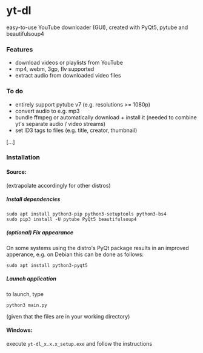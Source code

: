 # yt-dl
easy-to-use YouTube downloader (GUI), created with PyQt5, pytube and beautifulsoup4

### Features
- download videos or playlists from YouTube
- mp4, webm, 3gp, flv supported
- extract audio from downloaded video files

### To do
- entirely support pytube v7 (e.g. resolutions >= 1080p)
- convert audio to e.g. mp3
- bundle ffmpeg or automatically download + install it (needed to combine yt's separate audio / video streams)
- set ID3 tags to files (e.g. title, creator, thumbnail)

[...]

### Installation
#### Source:
(extrapolate accordingly for other distros)
##### Install dependencies
```
sudo apt install python3-pip python3-setuptools python3-bs4
sudo pip3 install -U pytube PyQt5 beautifulsoup4
```
##### (optional) Fix appearance
On some systems using the distro's PyQt package results in an improved apperance, e.g. on Debian this can be done as follows:
```
sudo apt install python3-pyqt5
```
##### Launch application
to launch, type
```
python3 main.py
```
(given that the files are in your working directory)
#### Windows:
execute `yt-dl_x.x.x_setup.exe` and follow the instructions
